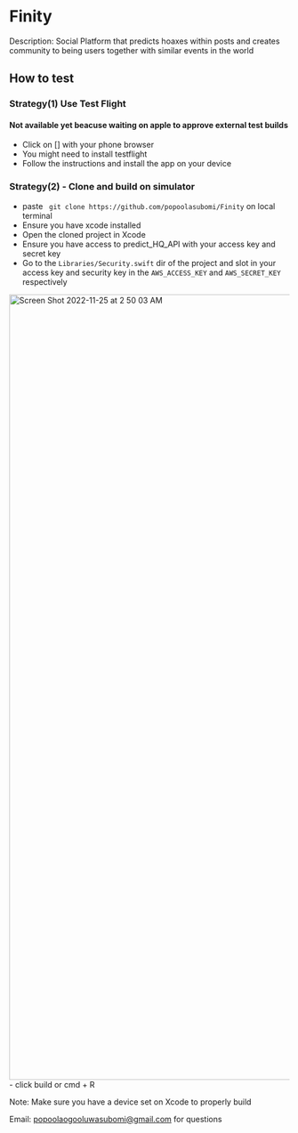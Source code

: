 # Finity

Description: Social Platform that predicts hoaxes within posts and creates community to being users          together with similar events in the world


## How to test

### Strategy(1) Use Test Flight 
#### Not available yet beacuse waiting on apple to approve external test builds

- Click on [] with your phone browser
- You might need to install testflight
- Follow the instructions and install the app on your device


### Strategy(2) - Clone and build on simulator
- paste ``` git clone https://github.com/popoolasubomi/Finity``` on local terminal
- Ensure you have xcode installed
- Open the cloned project in Xcode
- Ensure you have access to predict_HQ_API with your access key and secret key
- Go to the ```Libraries/Security.swift``` dir of the project and slot in your access key and security key in the ```AWS_ACCESS_KEY``` and ```AWS_SECRET_KEY``` respectively 
<img width="1412" alt="Screen Shot 2022-11-25 at 2 50 03 AM" src="https://user-images.githubusercontent.com/52616005/203928737-dc4a2002-b868-4946-97db-e918bbe3ae59.png">
- click build or cmd + R

Note: Make sure you have a device set on Xcode to properly build

Email: popoolaogooluwasubomi@gmail.com for questions
